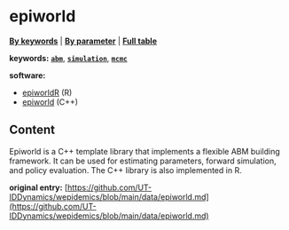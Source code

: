 <!--DO NOT EDIT BY HAND-->
 
#  epiworld 
 

[**By keywords**](../by-keyword.md) | [**By parameter**](../by-parameter.md) | [**Full table**](../full-table.md)
 
 
 
**keywords:** [**`abm`**](../by-keyword.md#abm), [**`simulation`**](../by-keyword.md#simulation), [**`mcmc`**](../by-keyword.md#mcmc) 

**software:**
 
 - [epiworldR](https://github.com/UofUEpi/epiworldR) (R) 
 - [epiworld](https://github.com/UofUEpi/epiworld) (C++) 


## Content

  Epiworld is a C++ template library that implements a flexible ABM building framework. It can be used for estimating parameters, forward simulation, and policy evaluation. The C++ library is also implemented in R.  


 **original entry:**  [https://github.com/UT-IDDynamics/wepidemics/blob/main/data/epiworld.md](https://github.com/UT-IDDynamics/wepidemics/blob/main/data/epiworld.md) 

